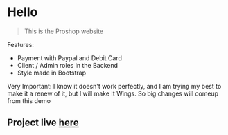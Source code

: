 # Hello

> This is the Proshop website

Features:

- Payment with Paypal and Debit Card
- Client / Admin roles in the Backend
- Style made in Bootstrap

Very Important: I know it doesn't work perfectly, and I am trying my best to make it a renew of it, but I will make It Wings. So big changes will comeup from this demo

## Project live [here](https://proshop-9426.onrender.com/)
